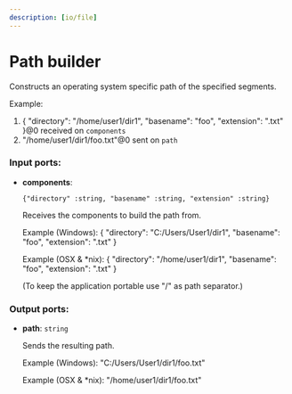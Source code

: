 ```yaml
---
description: [io/file]
---
```


# Path builder

Constructs an operating system specific path of the specified segments.

Example:
1. {
  "directory": "/home/user1/dir1",
  "basename": "foo",
  "extension": ".txt"
}@0 received on `components`
2. "/home/user1/dir1/foo.txt"@0 sent on `path`

### Input ports:

* __components__: 
    ```
    {"directory" :string, "basename" :string, "extension" :string}
    ```

    Receives the components to build the path from.
    
    Example (Windows): 
    {
      "directory": "C:/Users/User1/dir1",
      "basename": "foo",
      "extension": ".txt"
    }
    
    Example (OSX & *nix): 
    {
      "directory": "/home/user1/dir1",
      "basename": "foo",
      "extension": ".txt"
    }
    
    (To keep the application portable use "/" as path separator.)

### Output ports:

* __path__: `string`

    Sends the resulting path.
    
    Example (Windows):
    "C:/Users/User1/dir1/foo.txt"
    
    Example (OSX & *nix):
    "/home/user1/dir1/foo.txt"

